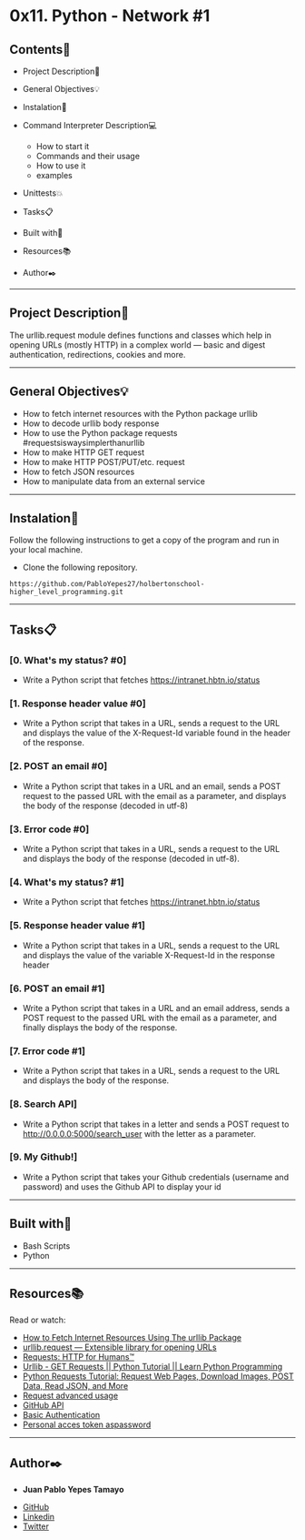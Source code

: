 # 0x11. Python - Network #1
 
 
## Contents:open_file_folder:
 
- Project Description:newspaper:
- General Objectives:bulb:
- Instalation:wrench:
- Command Interpreter Description:computer:
 
	* How to start it
	* Commands and their usage
	* How to use it
	* examples
 
- Unittests:boom:
- Tasks:clipboard:
- Built with:hammer:
- Resources:books:
- Author:black_nib:
 
---
 
## Project Description:newspaper:
 
The urllib.request module defines functions and classes which help in opening URLs (mostly HTTP) in a complex world — basic and digest authentication, redirections, cookies and more.
 
---
 
## General Objectives:bulb:
 
* How to fetch internet resources with the Python package urllib
* How to decode urllib body response
* How to use the Python package requests #requestsiswaysimplerthanurllib
* How to make HTTP GET request
* How to make HTTP POST/PUT/etc. request
* How to fetch JSON resources
* How to manipulate data from an external service
 
---
 
## Instalation:wrench:
 
Follow the following instructions to get a copy of the program and run in your local machine.
 
* Clone the following repository.
```
https://github.com/PabloYepes27/holbertonschool-higher_level_programming.git
```
---
 
## Tasks:clipboard:
 
### [0. What's my status? #0]
* Write a Python script that fetches https://intranet.hbtn.io/status
 
 
### [1. Response header value #0]
* Write a Python script that takes in a URL, sends a request to the URL and displays the value of the X-Request-Id variable found in the header of the response.
 
 
### [2. POST an email #0]
* Write a Python script that takes in a URL and an email, sends a POST request to the passed URL with the email as a parameter, and displays the body of the response (decoded in utf-8)
 
 
### [3. Error code #0]
* Write a Python script that takes in a URL, sends a request to the URL and displays the body of the response (decoded in utf-8).
 
 
### [4. What's my status? #1]
* Write a Python script that fetches https://intranet.hbtn.io/status
 
 
### [5. Response header value #1]
* Write a Python script that takes in a URL, sends a request to the URL and displays the value of the variable X-Request-Id in the response header
 
 
### [6. POST an email #1]
* Write a Python script that takes in a URL and an email address, sends a POST request to the passed URL with the email as a parameter, and finally displays the body of the response.


### [7. Error code #1]
* Write a Python script that takes in a URL, sends a request to the URL and displays the body of the response.
 
 
### [8. Search API]
* Write a Python script that takes in a letter and sends a POST request to http://0.0.0.0:5000/search_user with the letter as a parameter.
 
 
### [9. My Github!] 
* Write a Python script that takes your Github credentials (username and password) and uses the Github API to display your id

---
 
## Built with:hammer:

* Bash Scripts
* Python
 
---
 
## Resources:books:
 
Read or watch:
* [How to Fetch Internet Resources Using The urllib Package](https://docs.python.org/3/howto/urllib2.html)
* [urllib.request — Extensible library for opening URLs](https://docs.python.org/3/library/urllib.request.html#module-urllib.request)
* [Requests: HTTP for Humans™](https://requests.readthedocs.io/en/master/)
* [Urllib - GET Requests || Python Tutorial || Learn Python Programming](https://www.youtube.com/watch?v=LosIGgon_KM)
* [Python Requests Tutorial: Request Web Pages, Download Images, POST Data, Read JSON, and More](https://www.youtube.com/watch?v=tb8gHvYlCFs&t=2s)
* [Request advanced usage](https://requests.readthedocs.io/en/master/user/advanced/#request-and-response-objects)
* [GitHub API](https://developer.github.com/v3/users/#get-the-authenticated-user)
* [Basic Authentication](https://developer.github.com/v3/auth/#basic-authentication)
* [Personal acces token aspassword](https://docs.github.com/en/github/authenticating-to-github/creating-a-personal-access-token)
 
---
 
## Author:black_nib:
 
* **Juan Pablo Yepes Tamayo**
 - [GitHub](https://github.com/PabloYepes27)
 - [Linkedin](https://www.linkedin.com/in/pablo-yepes-120495)
 - [Twitter](https://twitter.com/pabloyepes27)